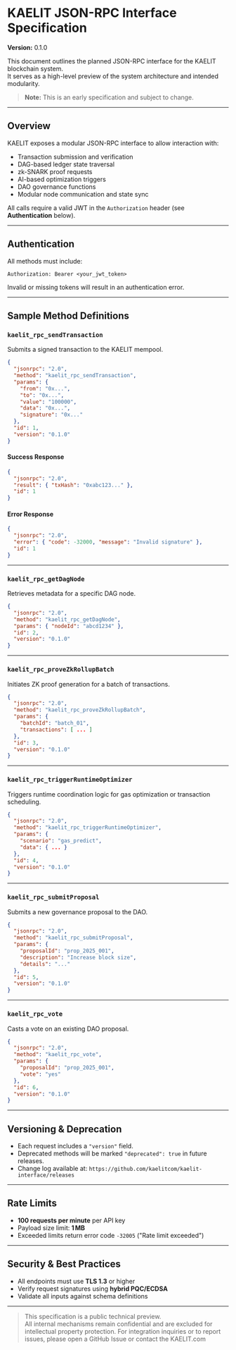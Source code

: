 # KAELIT JSON-RPC Interface Specification

**Version:** 0.1.0

This document outlines the planned JSON-RPC interface for the KAELIT blockchain system.  
It serves as a high-level preview of the system architecture and intended modularity.  
> **Note:** This is an early specification and subject to change.

---

## Overview

KAELIT exposes a modular JSON-RPC interface to allow interaction with:

- Transaction submission and verification  
- DAG-based ledger state traversal  
- zk-SNARK proof requests  
- AI-based optimization triggers  
- DAO governance functions  
- Modular node communication and state sync

All calls require a valid JWT in the `Authorization` header (see **Authentication** below).

---

## Authentication

All methods must include:

```
Authorization: Bearer <your_jwt_token>
```

Invalid or missing tokens will result in an authentication error.

---

## Sample Method Definitions

### `kaelit_rpc_sendTransaction`

Submits a signed transaction to the KAELIT mempool.

```json
{
  "jsonrpc": "2.0",
  "method": "kaelit_rpc_sendTransaction",
  "params": {
    "from": "0x...",
    "to": "0x...",
    "value": "100000",
    "data": "0x...",
    "signature": "0x..."
  },
  "id": 1,
  "version": "0.1.0"
}
```

#### Success Response
```json
{
  "jsonrpc": "2.0",
  "result": { "txHash": "0xabc123..." },
  "id": 1
}
```

#### Error Response
```json
{
  "jsonrpc": "2.0",
  "error": { "code": -32000, "message": "Invalid signature" },
  "id": 1
}
```

---

### `kaelit_rpc_getDagNode`

Retrieves metadata for a specific DAG node.

```json
{
  "jsonrpc": "2.0",
  "method": "kaelit_rpc_getDagNode",
  "params": { "nodeId": "abcd1234" },
  "id": 2,
  "version": "0.1.0"
}
```

---

### `kaelit_rpc_proveZkRollupBatch`

Initiates ZK proof generation for a batch of transactions.

```json
{
  "jsonrpc": "2.0",
  "method": "kaelit_rpc_proveZkRollupBatch",
  "params": {
    "batchId": "batch_01",
    "transactions": [ ... ]
  },
  "id": 3,
  "version": "0.1.0"
}
```

---

### `kaelit_rpc_triggerRuntimeOptimizer`

Triggers runtime coordination logic for gas optimization or transaction scheduling.

```json
{
  "jsonrpc": "2.0",
  "method": "kaelit_rpc_triggerRuntimeOptimizer",
  "params": {
    "scenario": "gas_predict",
    "data": { ... }
  },
  "id": 4,
  "version": "0.1.0"
}
```

---

### `kaelit_rpc_submitProposal`

Submits a new governance proposal to the DAO.

```json
{
  "jsonrpc": "2.0",
  "method": "kaelit_rpc_submitProposal",
  "params": {
    "proposalId": "prop_2025_001",
    "description": "Increase block size",
    "details": "..."
  },
  "id": 5,
  "version": "0.1.0"
}
```

---

### `kaelit_rpc_vote`

Casts a vote on an existing DAO proposal.

```json
{
  "jsonrpc": "2.0",
  "method": "kaelit_rpc_vote",
  "params": {
    "proposalId": "prop_2025_001",
    "vote": "yes"
  },
  "id": 6,
  "version": "0.1.0"
}
```

---

## Versioning & Deprecation

- Each request includes a `"version"` field.  
- Deprecated methods will be marked `"deprecated": true` in future releases.  
- Change log available at: `https://github.com/kaelitcom/kaelit-interface/releases`

---

## Rate Limits

- **100 requests per minute** per API key  
- Payload size limit: **1 MB**  
- Exceeded limits return error code `-32005` ("Rate limit exceeded")

---

## Security & Best Practices

- All endpoints must use **TLS 1.3** or higher  
- Verify request signatures using **hybrid PQC/ECDSA**  
- Validate all inputs against schema definitions

---

> This specification is a public technical preview.  
  All internal mechanisms remain confidential and are excluded for intellectual property protection.
> For integration inquiries or to report issues, please open a GitHub Issue or contact the KAELIT.com
